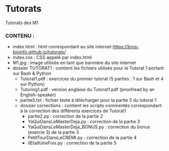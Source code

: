 # Tutorats
Tutorats des M1

### CONTENU :

* index.html : html correspondant au site internet https://bros-bioinfo.github.io/tutorats/
* index.css : CSS appelé par index.html
* M1.jpg : image utilisée en tant que bannière du site internet
* dossier TUTORAT1 : contient les fichiers utilisés pour le Tutorat 1 portant sur Bash & Python
  * Tutorat1.pdf : exercices du premier tutorat (5 parties : 1 sur Bash et 4 sur Python)
  * Tutoring1.pdf : version anglaise du Tutorat1.pdf (proofread by an English-speaker)
  * partie5.txt : fichier texte à télécharger pour la partie 5 du tutorat 1
  * dossier corrections : contient les scripts commentés correspondant à la correction des différents exercices de Tutorat1
    * partie2.py : correction de la partie 2
    * YaQuiDansLeMasterDeja.py : correction de la partie 3
    * YaQuiDansLeMasterDeja_BONUS.py : correction du bonus (exercie 3) de la partie 3
    * PetitTourDansLeCREMI.py : correction de la partie 4
    * IlEtaitUneFois.py : correction de la partie 5
